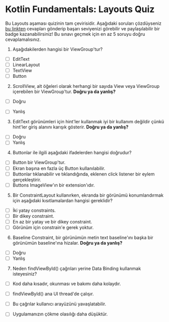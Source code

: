 # Kotlin Fundamentals: Layouts Quiz

Bu Layouts aşaması quizinin tam çevirisidir. Aşağıdaki soruları çözdüyseniz [bu linkten](https://developer.android.com/courses/quizzes/kotlin-fundamentals-three/kotlin-fundamentals-three?authuser=6&continue=https%3A%2F%2Fdeveloper.android.com%2Fcourses%2Fpathways%2Fkotlin-fundamentals-three%3Fauthuser%3D6%23quiz-%2Fcourses%2Fquizzes%2Fkotlin-fundamentals-three%2Fkotlin-fundamentals-three)  cevapları gönderip başarı seviyenizi görebilir ve paylaşılabilir bir badge kazanabilirsiniz! Bu sınavı geçmek için en az 5 soruyu doğru cevaplamalısınız.

1. Aşağıdakilerden hangisi bir ViewGroup'tur?

- [ ] EditText
- [ ] LinearLayout
- [ ] TextView
- [ ] Button

2. ScrollView, alt öğeleri olarak herhangi bir sayıda View veya ViewGroup içerebilen bir ViewGroup'tur. **Doğru ya da yanlış?**

- [ ] Doğru
- [ ] Yanlış


3. EditText görünümleri için hint'ler kullanmak iyi bir kullanım değildir çünkü hint'ler giriş alanını karışık gösterir. **Doğru ya da yanlış?**

- [ ] Doğru
- [ ] Yanlış

4. Buttonlar ile ilgili aşağıdaki ifadelerden hangisi doğrudur?

- [ ] Button bir ViewGroup'tur.
- [ ] Ekran başına en fazla üç Button kullanılabilir.
- [ ] Buttonlar tıklanabilir ve tıklandığında, eklenen click listener bir eylem gerçekleştirir.
- [ ] Buttons ImageView'ın bir extension'ıdır.

5. Bir ConstraintLayout kullanırken, ekranda bir görünümü konumlandırmak için aşağıdaki kısıtlamalardan hangisi gereklidir?

- [ ] İki yatay constraints.
- [ ] Bir dikey constraint.
- [ ] En az bir yatay ve bir dikey constraint.
- [ ] Görünüm için constrain'e gerek yoktur.

6. Baseline Constraint, bir görünümün metin text baseline'ını başka bir görünümün baseline'ına hizalar. **Doğru ya da yanlış?**

- [ ] Doğru
- [ ] Yanlış

7. Neden findViewById() çağrıları yerine Data Binding kullanmak isteyesiniz?

- [ ] Kod daha kısadır, okunması ve bakımı daha kolaydır.
- [ ] findViewById() ana UI thread'de çalışır.
- [ ] Bu çağrılar kullanıcı arayüzünü yavaşlatabilir.
- [ ] Uygulamanızın çökme olasılığı daha düşüktür.



